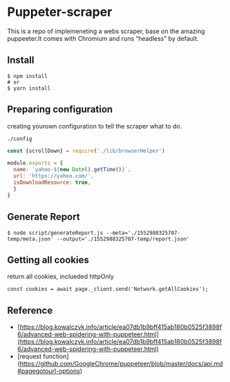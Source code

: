 # Puppeter-scraper
This is a repo of implemeneting a webs scraper, base on the amazing puppeeter.It comes with Chromium and runs “headless” by default. 

## Install 
```
$ npm install 
# or 
$ yarn install 
```

## Preparing configuration

creating yourown configuration to tell the scraper what to do.

`./config`
```js
const {scrollDown} = require('./lib/browserHelper')

module.exports = {
  name: `yahoo-${new Date().getTime()}`,
  url: 'https://yahoo.com/',
  isDownloadResource: true,
  }
}

```


## Generate Report
```
$ node script/generateReport.js --meta='./1552988325707-temp/meta.json' --output='./1552988325707-temp/report.json'
```

## Getting all cookies

return all cookies, inclueded httpOnly 

```
const cookies = await page._client.send('Network.getAllCookies');
```


## Reference 
 - [https://blog.kowalczyk.info/article/ea07db1b9bff415ab180b0525f3898f6/advanced-web-spidering-with-puppeteer.html](https://blog.kowalczyk.info/article/ea07db1b9bff415ab180b0525f3898f6/advanced-web-spidering-with-puppeteer.html)
 - [request function] (https://github.com/GoogleChrome/puppeteer/blob/master/docs/api.md#pagegotourl-options)